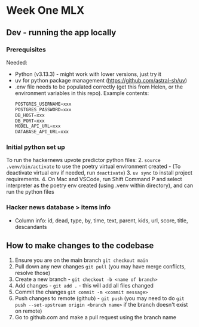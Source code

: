 # Week One MLX

## Dev - running the app locally

### Prerequisites
Needed:
- Python (v3.13.3) - might work with lower versions, just try it
- uv for python package management (https://github.com/astral-sh/uv)
- .env file needs to be populated correctly (get this from Helen, or the environment variables in this repo). Example contents:
    ```python
    POSTGRES_USERNAME=xxx
    POSTGRES_PASSWORD=xxx
    DB_HOST=xxx
    DB_PORT=xxx
    MODEL_API_URL=xxx
    DATABASE_API_URL=xxx
    ```

### Initial python set up
To run the hackernews upvote predictor python files:
2. `source .venv/bin/activate` to use the poetry virtual environment created
    - (To deactivate virtual env if needed, run `deactivate`)
3. `uv sync` to install project requirements.
4. On Mac and VSCode, run Shift Command P and select interpreter as the poetry env created (using .venv within directory), and can run the python files

### Hacker news database > items info
- Column info: id, dead, type, by, time, text, parent, kids, url, score, title, descandants 

## How to make changes to the codebase
1. Ensure you are on the main branch `git checkout main`
2. Pull down any new changes `git pull` (you may have merge conflicts, resolve those)
3. Create a new branch - `git checkout -b <name of branch>`
4. Add changes - `git add .` - this will add all files changed
5. Commit the changes `git commit -m <commit message>`
6. Push changes to remote (github) - `git push` (you may need to do `git push --set-upstream origin <branch name>` if the branch doesn't exist on remote)
7. Go to github.com and make a pull request using the branch name